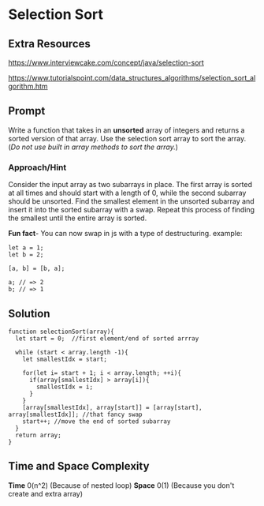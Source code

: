 # Selection Sort

## Extra Resources

https://www.interviewcake.com/concept/java/selection-sort

https://www.tutorialspoint.com/data_structures_algorithms/selection_sort_algorithm.htm

## Prompt

Write a function that takes in an **unsorted** array of integers and returns a sorted version of that array. Use the selection sort array to sort the array. (_Do not use built in array methods to sort the array._)

### Approach/Hint

Consider the input array as two subarrays in place. The first array is sorted at all times and should start with a length of 0, while the second subarray should be unsorted. Find the smallest element in the unsorted subarray and insert it into the sorted subarray with a swap. Repeat this process of finding the smallest until the entire array is sorted.

**Fun fact**- You can now swap in js with a type of destructuring.
example:

```
let a = 1;
let b = 2;

[a, b] = [b, a];

a; // => 2
b; // => 1
```

## Solution

```
function selectionSort(array){
  let start = 0;  //first element/end of sorted arrray

  while (start < array.length -1){
    let smallestIdx = start;

    for(let i= start + 1; i < array.length; ++i){
      if(array[smallestIdx] > array[i]){
        smallestIdx = i;
      }
    }
    [array[smallestIdx], array[start]] = [array[start], array[smallestIdx]]; //that fancy swap
    start++; //move the end of sorted subarray
  }
  return array;
}
```

## Time and Space Complexity

**Time**
0(n^2)
(Because of nested loop)
**Space**
0(1)
(Because you don't create and extra array)
